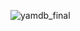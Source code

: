 ![yamdb_final](https://github.com/kudinov-prog/yamdb_final/workflows/Yamdb-final-workflow/badge.svg)
